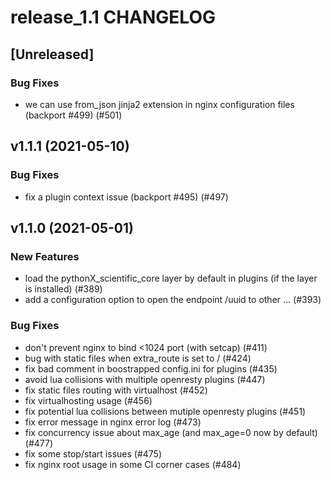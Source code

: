 # release_1.1 CHANGELOG

## [Unreleased]

### Bug Fixes

- we can use from_json jinja2 extension in nginx configuration files (backport #499) (#501)

## v1.1.1 (2021-05-10)

### Bug Fixes

- fix a plugin context issue (backport #495) (#497)

## v1.1.0 (2021-05-01)

### New Features

- load the pythonX_scientific_core layer by default in plugins (if the layer is installed) (#389)
- add a configuration option to open the endpoint /uuid to other … (#393)

### Bug Fixes

- don't prevent nginx to bind <1024 port (with setcap) (#411)
- bug with static files when extra_route is set to / (#424)
- fix bad comment in boostrapped config.ini for plugins (#435)
- avoid lua collisions with multiple openresty plugins (#447)
- fix static files routing with virtualhost (#452)
- fix virtualhosting usage (#456)
- fix potential lua collisions between mutiple openresty plugins (#451)
- fix error message in nginx error log (#473)
- fix concurrency issue about max_age (and max_age=0 now by default) (#477)
- fix some stop/start issues (#475)
- fix nginx root usage in some CI corner cases (#484)


